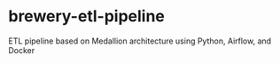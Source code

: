 # brewery-etl-pipeline
ETL pipeline based on Medallion architecture using Python, Airflow, and Docker
